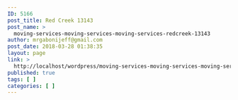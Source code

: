 ```yaml
---
ID: 5166
post_title: Red Creek 13143
post_name: >
  moving-services-moving-services-moving-services-redcreek-13143
author: mrgabonijeff@gmail.com
post_date: 2018-03-28 01:38:35
layout: page
link: >
  http://localhost/wordpress/moving-services-moving-services-moving-services-redcreek-13143/
published: true
tags: [ ]
categories: [ ]
---
```

